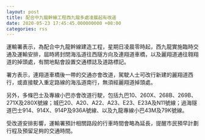```yaml
---
layout: post
title: 配合中九龍幹線工程西九龍多處凌晨起有改道
date: 2020-05-23 17:45:45.000000000 +08:00
categories: rss
---
```


運輸署表示，為配合中九龍幹線建造工程，星期日凌晨零時起，西九龍實施臨時交通及運輸安排，屆時將封閉海泓道往西隧方向及連翔道車橋，以及麗翔道通往翱翔道的掉頭處，有關地點會設置交通標誌及道路標記。

署方表示，連翔道車橋後一帶的交通亦會改道，駕駛人士可改行新建的麗翔道西行，或直接駛入重定路線的海泓道南行，無須經麗翔道掉頭處。

另外，多條巴士及專線小巴亦會改道行駛，包括九巴10、260X、268B、269B、271X及280X號線；城巴20、A20、A22、A23、E23、E23A及N11號線；過海隧道巴士914、914X、914P及936A號線、以及九龍專線小巴43M及79K號線。

受改道安排影響，運輸署預計相關路段的行車時間會略為延長，提醒市民預早計劃行程及預留足夠的交通時間。

